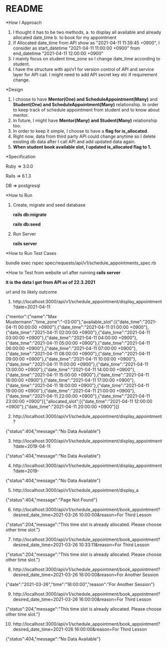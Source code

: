 # README

*How I Approach
1.	I thought it has to be two methods, a. to display all available and already allocated date_time b. to book for my appointment
2.	If Allocated date_time from API show as "2021-04-11 11:39:45 +0900", I consider as start_datetime "2021-04-11 11:00:00 +0900" from end_datetime "2021-04-11 12:00:00 +0900"
3.	I mainly focus on student time_zone so I change date_time according to student.
4.  I have the structure with api/v1 for version control of API and service layer for API call. I might need to add API secret key etc if requirement change.

*Design

1. I choose to have <b>Mentor(One) and ScheduleAppointment(Many)</b> and <b>Student(One) and ScheduleAppointment(Many)</b> relationship. In order to keep track of schedule appointment from student and to know about mentor.
2. In future, I might have <b>Mentor(Many) and Student(Many)</b> relationship too.
3. In order to keep it simple, I choose to have a <b>flag for is_allocated</b>. 
4. Right now, data from third party API could change anytime so I delete existing db data after I call API and add updated data again.
5. <b>When student book available slot, I updated is_allocated flag to 1.</b>

*Specification

Ruby => 3.0.0

Rails => 6.1.3

DB => postgresql

*How to Run
1. Create, migrate and seed database
 
    <b>rails db:migrate
  
      rails db:seed</b>
2. Run Server
 
    <b>rails server</b>

*How to Run Test Cases

bundle exec rspec spec/requests/api/v1/schedule_appointments_spec.rb

*How to Test from website url after running <b>rails server</b>

<b>it is the data I got from API as of 22.3.2021</b>

url and its likely outcome

1. http://localhost:3000/api/v1/schedule_appointment/display_appointment?date=2021-04-11

{"mentor":{"name":"Max Mustermann","time_zone":"-03:00"},"available_slot":[{"date_time":"2021-04-11 00:00:00 +0900"},{"date_time":"2021-04-11 01:00:00 +0900"},{"date_time":"2021-04-11 02:00:00 +0900"},{"date_time":"2021-04-11 03:00:00 +0900"},{"date_time":"2021-04-11 04:00:00 +0900"},{"date_time":"2021-04-11 05:00:00 +0900"},{"date_time":"2021-04-11 06:00:00 +0900"},{"date_time":"2021-04-11 07:00:00 +0900"},{"date_time":"2021-04-11 08:00:00 +0900"},{"date_time":"2021-04-11 09:00:00 +0900"},{"date_time":"2021-04-11 10:00:00 +0900"},{"date_time":"2021-04-11 11:00:00 +0900"},{"date_time":"2021-04-11 13:00:00 +0900"},{"date_time":"2021-04-11 14:00:00 +0900"},{"date_time":"2021-04-11 15:00:00 +0900"},{"date_time":"2021-04-11 16:00:00 +0900"},{"date_time":"2021-04-11 17:00:00 +0900"},{"date_time":"2021-04-11 18:00:00 +0900"},{"date_time":"2021-04-11 19:00:00 +0900"},{"date_time":"2021-04-11 21:00:00 +0900"},{"date_time":"2021-04-11 22:00:00 +0900"},{"date_time":"2021-04-11 23:00:00 +0900"}],"allocated_slot":[{"date_time":"2021-04-11 12:00:00 +0900"},{"date_time":"2021-04-11 20:00:00 +0900"}]}

2. http://localhost:3000/api/v1/schedule_appointment/display_appointment?

{"status":404,"message":"No Data Available"}

3. http://localhost:3000/api/v1/schedule_appointment/display_appointment?date=2019-04-11

{"status":404,"message":"No Data Available"}

4. http://localhost:3000/api/v1/schedule_appointment/display_appointment?date=2019-

{"status":404,"message":"No Data Available"}

5. http://localhost:3000/api/v1/schedule_appointment/display_a

{"status":404,"message":"Page Not Found"}

6. http://localhost:3000/api/v1/schedule_appointment/book_appointment?desired_date_time=2021-03-26 10:00:00&reason=For Third Lesson

{"status":204,"message":"This time slot is already allocated. Please choose other time slot."}

7. http://localhost:3000/api/v1/schedule_appointment/book_appointment?desired_date_time=2021-03-26 10:33:11&reason=For Third Lesson

{"status":204,"message":"This time slot is already allocated. Please choose other time slot."}

8. http://localhost:3000/api/v1/schedule_appointment/book_appointment?desired_date_time=2021-03-26 16:00:00&reason=For Another Session

{"date":"2021-03-26","time":"16:00:00","reason":"For Another Session"}

9. http://localhost:3000/api/v1/schedule_appointment/book_appointment?desired_date_time=2021-03-26 16:00:00&reason=For Third Lesson

{"status":204,"message":"This time slot is already allocated. Please choose other time slot."}

10. http://localhost:3000/api/v1/schedule_appointment/book_appointment?desired_date_time=2021-026 16:00:00&reason=For Third Lesson

{"status":404,"message":"No Data Available"}

